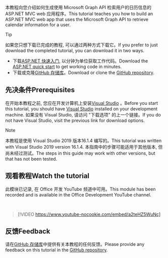 <!-- markdownlint-disable MD002 MD041 -->

<span data-ttu-id="9d5cc-101">本教程向您介绍如何生成使用 Microsoft Graph API 检索用户的日历信息的 ASP.NET MVC web 应用程序。</span><span class="sxs-lookup"><span data-stu-id="9d5cc-101">This tutorial teaches you how to build an ASP.NET MVC web app that uses the Microsoft Graph API to retrieve calendar information for a user.</span></span>

> [!TIP]
> <span data-ttu-id="9d5cc-102">如果您只想下载已完成的教程, 可以通过两种方式下载它。</span><span class="sxs-lookup"><span data-stu-id="9d5cc-102">If you prefer to just download the completed tutorial, you can download it in two ways.</span></span>
>
> - <span data-ttu-id="9d5cc-103">下载[ASP.NET 快速入门](https://developer.microsoft.com/graph/quick-start?platform=option-dotnet), 以分钟为单位获取工作代码。</span><span class="sxs-lookup"><span data-stu-id="9d5cc-103">Download the [ASP.NET quick start](https://developer.microsoft.com/graph/quick-start?platform=option-dotnet) to get working code in minutes.</span></span>
> - <span data-ttu-id="9d5cc-104">下载或克隆[GitHub 存储库](https://github.com/microsoftgraph/msgraph-training-aspnetmvcapp)。</span><span class="sxs-lookup"><span data-stu-id="9d5cc-104">Download or clone the [GitHub repository](https://github.com/microsoftgraph/msgraph-training-aspnetmvcapp).</span></span>

## <a name="prerequisites"></a><span data-ttu-id="9d5cc-105">先决条件</span><span class="sxs-lookup"><span data-stu-id="9d5cc-105">Prerequisites</span></span>

<span data-ttu-id="9d5cc-106">在开始本教程之前, 您应在开发计算机上安装[Visual Studio](https://visualstudio.microsoft.com/vs/) 。</span><span class="sxs-lookup"><span data-stu-id="9d5cc-106">Before you start this tutorial, you should have [Visual Studio](https://visualstudio.microsoft.com/vs/) installed on your development machine.</span></span> <span data-ttu-id="9d5cc-107">如果没有 Visual Studio, 请访问 "下载选项" 的上一个链接。</span><span class="sxs-lookup"><span data-stu-id="9d5cc-107">If you do not have Visual Studio, visit the previous link for download options.</span></span>

> [!NOTE]
> <span data-ttu-id="9d5cc-108">本教程是使用 Visual Studio 2019 版本16.1.4 编写的。</span><span class="sxs-lookup"><span data-stu-id="9d5cc-108">This tutorial was written with Visual Studio 2019 version 16.1.4.</span></span> <span data-ttu-id="9d5cc-109">本指南中的步骤可能适用于其他版本, 但尚未经过测试。</span><span class="sxs-lookup"><span data-stu-id="9d5cc-109">The steps in this guide may work with other versions, but that has not been tested.</span></span>

## <a name="watch-the-tutorial"></a><span data-ttu-id="9d5cc-110">观看教程</span><span class="sxs-lookup"><span data-stu-id="9d5cc-110">Watch the tutorial</span></span>

<span data-ttu-id="9d5cc-111">此模块已记录, 在 Office 开发 YouTube 频道中可用。</span><span class="sxs-lookup"><span data-stu-id="9d5cc-111">This module has been recorded and is available in the Office Development YouTube channel.</span></span>

<!-- markdownlint-disable MD033 MD034 -->
<br/>

> [!VIDEO https://www.youtube-nocookie.com/embed/a2teHZ5WuNc]
<!-- markdownlint-enable MD033 MD034 -->

## <a name="feedback"></a><span data-ttu-id="9d5cc-112">反馈</span><span class="sxs-lookup"><span data-stu-id="9d5cc-112">Feedback</span></span>

<span data-ttu-id="9d5cc-113">请在[GitHub 存储库](https://github.com/microsoftgraph/msgraph-training-aspnetmvcapp)中提供有关本教程的任何反馈。</span><span class="sxs-lookup"><span data-stu-id="9d5cc-113">Please provide any feedback on this tutorial in the [GitHub repository](https://github.com/microsoftgraph/msgraph-training-aspnetmvcapp).</span></span>
